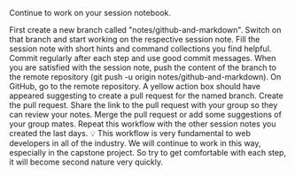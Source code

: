 Continue to work on your session notebook.

First create a new branch called "notes/github-and-markdown".
Switch on that branch and start working on the respective session note. Fill the session note with short hints and command collections you find helpful.
Commit regularly after each step and use good commit messages.
When you are satisfied with the session note, push the content of the branch to the remote repository (git push -u origin notes/github-and-markdown).
On GitHub, go to the remote repository. A yellow action box should have appeared suggesting to create a pull request for the named branch. Create the pull request.
Share the link to the pull request with your group so they can review your notes.
Merge the pull request or add some suggestions of your group mates.
Repeat this workflow with the other session notes you created the last days.
💡 This workflow is very fundamental to web developers in all of the industry. We will continue to work in this way, especially in the capstone project. So try to get comfortable with each step, it will become second nature very quickly.
